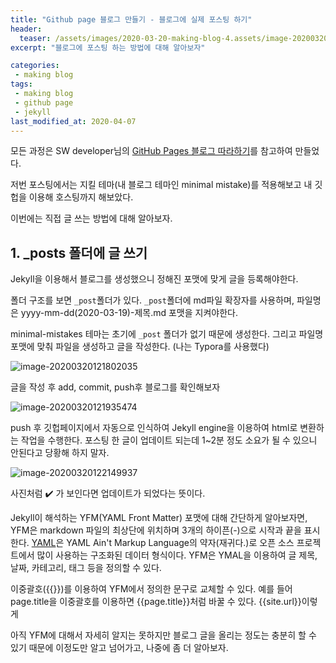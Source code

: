 ```yaml
---
title: "Github page 블로그 만들기 - 블로그에 실제 포스팅 하기"
header:
  teaser: /assets/images/2020-03-20-making-blog-4.assets/image-20200320121935474.png
excerpt: "블로그에 포스팅 하는 방법에 대해 알아보자"

categories:
 - making blog
tags:
 - making blog
 - github page
 - jekyll
last_modified_at: 2020-04-07
---
```


모든 과정은 SW developer님의 [GitHub Pages 블로그 따라하기](https://devinlife.com/howto/)를 참고하여 만들었다.

저번 포스팅에서는 지킬 테마(내 블로그 테마인 minimal mistake)를 적용해보고 내 깃헙을 이용해 호스팅까지 해보았다.

이번에는 직접 글 쓰는 방법에 대해 알아보자.

## 1. _posts 폴더에 글 쓰기

Jekyll을 이용해서 블로그를 생성했으니 정해진 포맷에 맞게 글을 등록해야한다.

폴더 구조를 보면 `_post`폴더가 있다. `_post`폴더에 md파일 확장자를 사용하며, 파일명은 yyyy-mm-dd(2020-03-19)-제목.md 포맷을 지켜야한다.

minimal-mistakes 테마는 초기에 `_post` 폴더가 없기 때문에 생성한다. 그리고 파일명 포맷에 맞춰 파일을 생성하고 글을 작성한다. (나는 Typora를 사용했다)

![image-20200320121802035]({{site.url}}/assets/images/2020-03-20-making-blog-4.assets/image-20200320121802035.png)

글을 작성 후 add, commit, push후 블로그를 확인해보자

![image-20200320121935474]({{site.url}}/assets/images/2020-03-20-making-blog-4.assets/image-20200320121935474.png)

push 후 깃헙페이지에서 자동으로 인식하여 Jekyll engine을 이용하여 html로 변환하는 작업을 수행한다. 포스팅 한 글이 업데이트 되는데 1~2분 정도 소요가 될 수 있으니 안된다고 당황해 하지 말자.

![image-20200320122149937]({{site.url}}/assets/images/2020-03-20-making-blog-4.assets/image-20200320122149937.png)

사진처럼 :heavy_check_mark: 가 보인다면 업데이트가 되었다는 뜻이다.

Jekyll이 해석하는 YFM(YAML Front Matter) 포맷에 대해 간단하게 알아보자면, YFM은 markdown 파일의 최상단에 위치하며 3개의 하이픈(-)으로 시작과 끝을 표시한다. [YAML](https://ko.wikipedia.org/wiki/YAML)은 YAML Ain't Markup Language의 약자(재귀다.)로 오픈 소스 프로젝트에서 많이 사용하는 구조화된 데이터 형식이다. YFM은 YMAL을 이용하여 글 제목, 날짜, 카테고리, 태그 등을 정의할 수 있다.

이중괄호({{}})를 이용하여 YFM에서 정의한 문구로 교체할 수 있다. 예를 들어 page.title을 이중괄호를 이용하면 {{page.title}}처럼 바꿀 수 있다. {{site.url}}이렇게

아직 YFM에 대해서 자세히 알지는 못하지만 블로그 글을 올리는 정도는 충분히 할 수 있기 때문에 이정도만 알고 넘어가고, 나중에 좀 더 알아보자.




